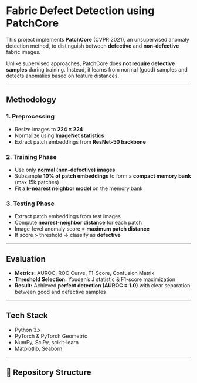 # Fabric Defect Detection using PatchCore 

This project implements **PatchCore** (CVPR 2021), an unsupervised anomaly detection method, to distinguish between **defective** and **non-defective** fabric images.  

Unlike supervised approaches, PatchCore does **not require defective samples** during training. Instead, it learns from normal (good) samples and detects anomalies based on feature distances.

---

## Methodology

### 1. Preprocessing
- Resize images to **224 × 224**
- Normalize using **ImageNet statistics**
- Extract patch embeddings from **ResNet-50 backbone**

### 2. Training Phase
- Use only **normal (non-defective) images**
- Subsample **10% of patch embeddings** to form a **compact memory bank** (max 15k patches)
- Fit a **k-nearest neighbor model** on the memory bank

### 3. Testing Phase
- Extract patch embeddings from test images
- Compute **nearest-neighbor distance** for each patch
- Image-level anomaly score = **maximum patch distance**
- If score > threshold → classify as **defective**

---

## Evaluation
- **Metrics:** AUROC, ROC Curve, F1-Score, Confusion Matrix  
- **Threshold Selection:** Youden’s J statistic & F1-score maximization  
- **Result:** Achieved **perfect detection (AUROC = 1.0)** with clear separation between good and defective samples  

---

## Tech Stack
- Python 3.x  
- PyTorch & PyTorch Geometric  
- NumPy, SciPy, scikit-learn  
- Matplotlib, Seaborn  

---

## 📂 Repository Structure
